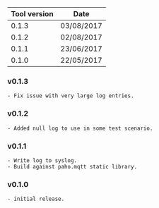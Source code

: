 | Tool version    | Date       |
| --------------- | ---------- |
| 0.1.3           | 03/08/2017 |
| 0.1.2           | 02/08/2017 |
| 0.1.1           | 23/06/2017 |
| 0.1.0           | 22/05/2017 |

### v0.1.3
```
- Fix issue with very large log entries.
```

### v0.1.2
```
- Added null log to use in some test scenario.
```

### v0.1.1
```
- Write log to syslog.
- Build against paho.mqtt static library.
```

### v0.1.0
```
- initial release.
```

